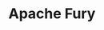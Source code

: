 ---
codehost: https://github.com/https://github.com/apache/incubator-fury
logohandle: apache_fury
sort: fury
tags:
- apache
title: Apache Fury
twitter: https://x.com/ApacheFury
website: https://fury.apache.org/
---